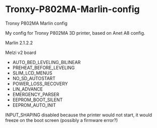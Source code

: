 # Tronxy-P802MA-Marlin-config
Tronxy P802MA Marlin config

My config for Tronxy P802MA 3D printer, based on Anet A8 config.

Marlin 2.1.2.2

Melzi v2 board
- AUTO_BED_LEVELING_BILINEAR
- PREHEAT_BEFORE_LEVELING
- SLIM_LCD_MENUS
- NO_SD_AUTOSTART
- POWER_LOSS_RECOVERY
- LIN_ADVANCE
- EMERGENCY_PARSER
- EEPROM_BOOT_SILENT
- EEPROM_AUTO_INIT

INPUT_SHAPING disabled because the printer would not start, it would freeze on the boot screen (possibly a firmware error?)
